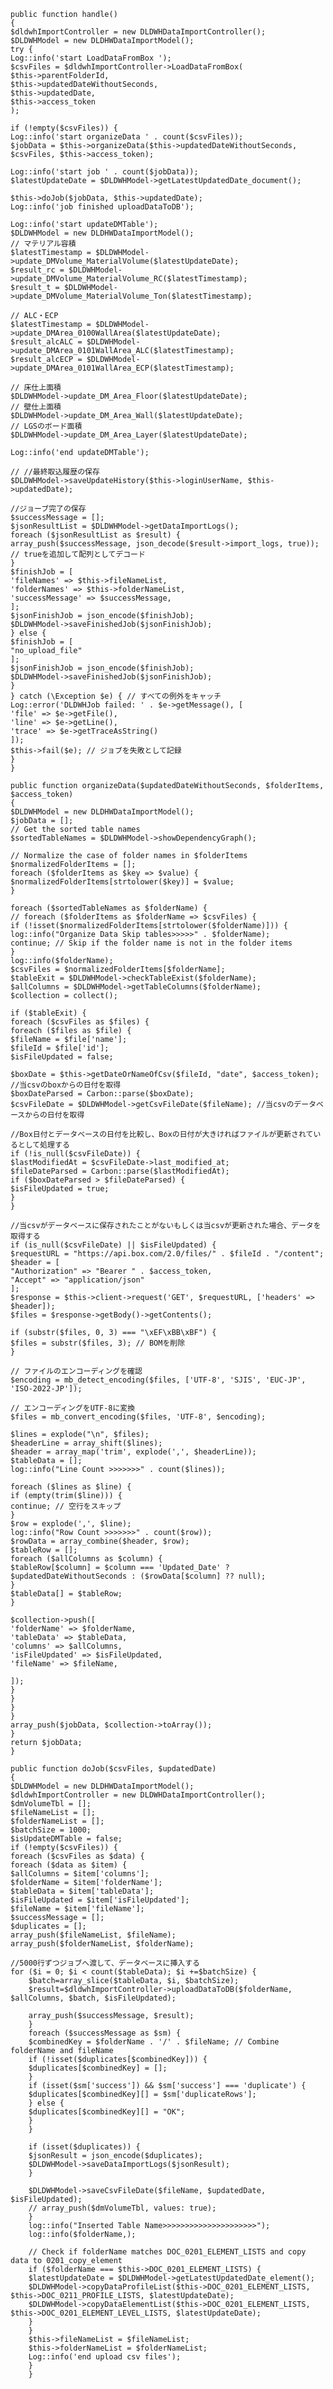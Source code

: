     public function handle()
    {
    $dldwhImportController = new DLDWHDataImportController();
    $DLDWHModel = new DLDHWDataImportModel();
    try {
    Log::info('start LoadDataFromBox ');
    $csvFiles = $dldwhImportController->LoadDataFromBox(
    $this->parentFolderId,
    $this->updatedDateWithoutSeconds,
    $this->updatedDate,
    $this->access_token
    );

    if (!empty($csvFiles)) {
    Log::info('start organizeData ' . count($csvFiles));
    $jobData = $this->organizeData($this->updatedDateWithoutSeconds, $csvFiles, $this->access_token);

    Log::info('start job ' . count($jobData));
    $latestUpdateDate = $DLDWHModel->getLatestUpdatedDate_document();

    $this->doJob($jobData, $this->updatedDate);
    Log::info('job finished uploadDataToDB');

    Log::info('start updateDMTable');
    $DLDWHModel = new DLDHWDataImportModel();
    // マテリアル容積
    $latestTimestamp = $DLDWHModel->update_DMVolume_MaterialVolume($latestUpdateDate);
    $result_rc = $DLDWHModel->update_DMVolume_MaterialVolume_RC($latestTimestamp);
    $result_t = $DLDWHModel->update_DMVolume_MaterialVolume_Ton($latestTimestamp);

    // ALC・ECP
    $latestTimestamp = $DLDWHModel->update_DMArea_0100WallArea($latestUpdateDate);
    $result_alcALC = $DLDWHModel->update_DMArea_0101WallArea_ALC($latestTimestamp);
    $result_alcECP = $DLDWHModel->update_DMArea_0101WallArea_ECP($latestTimestamp);

    // 床仕上面積
    $DLDWHModel->update_DM_Area_Floor($latestUpdateDate);
    // 壁仕上面積
    $DLDWHModel->update_DM_Area_Wall($latestUpdateDate);
    // LGSのボード面積
    $DLDWHModel->update_DM_Area_Layer($latestUpdateDate);

    Log::info('end updateDMTable');

    // //最終取込履歴の保存
    $DLDWHModel->saveUpdateHistory($this->loginUserName, $this->updatedDate);

    //ジョーブ完了の保存
    $successMessage = [];
    $jsonResultList = $DLDWHModel->getDataImportLogs();
    foreach ($jsonResultList as $result) {
    array_push($successMessage, json_decode($result->import_logs, true)); // trueを追加して配列としてデコード
    }
    $finishJob = [
    'fileNames' => $this->fileNameList,
    'folderNames' => $this->folderNameList,
    'successMessage' => $successMessage,
    ];
    $jsonFinishJob = json_encode($finishJob);
    $DLDWHModel->saveFinishedJob($jsonFinishJob);
    } else {
    $finishJob = [
    "no_upload_file"
    ];
    $jsonFinishJob = json_encode($finishJob);
    $DLDWHModel->saveFinishedJob($jsonFinishJob);
    }
    } catch (\Exception $e) { // すべての例外をキャッチ
    Log::error('DLDWHJob failed: ' . $e->getMessage(), [
    'file' => $e->getFile(),
    'line' => $e->getLine(),
    'trace' => $e->getTraceAsString()
    ]);
    $this->fail($e); // ジョブを失敗として記録
    }
    }

    public function organizeData($updatedDateWithoutSeconds, $folderItems, $access_token)
    {
    $DLDWHModel = new DLDHWDataImportModel();
    $jobData = [];
    // Get the sorted table names
    $sortedTableNames = $DLDWHModel->showDependencyGraph();

    // Normalize the case of folder names in $folderItems
    $normalizedFolderItems = [];
    foreach ($folderItems as $key => $value) {
    $normalizedFolderItems[strtolower($key)] = $value;
    }

    foreach ($sortedTableNames as $folderName) {
    // foreach ($folderItems as $folderName => $csvFiles) {
    if (!isset($normalizedFolderItems[strtolower($folderName)])) {
    log::info("Organize Data Skip tables>>>>>" . $folderName);
    continue; // Skip if the folder name is not in the folder items
    }
    log::info($folderName);
    $csvFiles = $normalizedFolderItems[$folderName];
    $tableExit = $DLDWHModel->checkTableExist($folderName);
    $allColumns = $DLDWHModel->getTableColumns($folderName);
    $collection = collect();

    if ($tableExit) {
    foreach ($csvFiles as $files) {
    foreach ($files as $file) {
    $fileName = $file['name'];
    $fileId = $file['id'];
    $isFileUpdated = false;

    $boxDate = $this->getDateOrNameOfCsv($fileId, "date", $access_token); //当csvのboxからの日付を取得
    $boxDateParsed = Carbon::parse($boxDate);
    $csvFileDate = $DLDWHModel->getCsvFileDate($fileName); //当csvのデータベースからの日付を取得

    //Box日付とデータベースの日付を比較し、Boxの日付が大きければファイルが更新されているとして処理する
    if (!is_null($csvFileDate)) {
    $lastModifiedAt = $csvFileDate->last_modified_at;
    $fileDateParsed = Carbon::parse($lastModifiedAt);
    if ($boxDateParsed > $fileDateParsed) {
    $isFileUpdated = true;
    }
    }

    //当csvがデータベースに保存されたことがないもしくは当csvが更新された場合、データを取得する
    if (is_null($csvFileDate) || $isFileUpdated) {
    $requestURL = "https://api.box.com/2.0/files/" . $fileId . "/content";
    $header = [
    "Authorization" => "Bearer " . $access_token,
    "Accept" => "application/json"
    ];
    $response = $this->client->request('GET', $requestURL, ['headers' => $header]);
    $files = $response->getBody()->getContents();

    if (substr($files, 0, 3) === "\xEF\xBB\xBF") {
    $files = substr($files, 3); // BOMを削除
    }

    // ファイルのエンコーディングを確認
    $encoding = mb_detect_encoding($files, ['UTF-8', 'SJIS', 'EUC-JP', 'ISO-2022-JP']);

    // エンコーディングをUTF-8に変換
    $files = mb_convert_encoding($files, 'UTF-8', $encoding);

    $lines = explode("\n", $files);
    $headerLine = array_shift($lines);
    $header = array_map('trim', explode(',', $headerLine));
    $tableData = [];
    log::info("Line Count >>>>>>>" . count($lines));

    foreach ($lines as $line) {
    if (empty(trim($line))) {
    continue; // 空行をスキップ
    }
    $row = explode(',', $line);
    log::info("Row Count >>>>>>>" . count($row));
    $rowData = array_combine($header, $row);
    $tableRow = [];
    foreach ($allColumns as $column) {
    $tableRow[$column] = $column === 'Updated_Date' ? $updatedDateWithoutSeconds : ($rowData[$column] ?? null);
    }
    $tableData[] = $tableRow;
    }

    $collection->push([
    'folderName' => $folderName,
    'tableData' => $tableData,
    'columns' => $allColumns,
    'isFileUpdated' => $isFileUpdated,
    'fileName' => $fileName,

    ]);
    }
    }
    }
    }
    array_push($jobData, $collection->toArray());
    }
    return $jobData;
    }

    public function doJob($csvFiles, $updatedDate)
    {
    $DLDWHModel = new DLDHWDataImportModel();
    $dldwhImportController = new DLDWHDataImportController();
    $dmVolumeTbl = [];
    $fileNameList = [];
    $folderNameList = [];
    $batchSize = 1000;
    $isUpdateDMTable = false;
    if (!empty($csvFiles)) {
    foreach ($csvFiles as $data) {
    foreach ($data as $item) {
    $allColumns = $item['columns'];
    $folderName = $item['folderName'];
    $tableData = $item['tableData'];
    $isFileUpdated = $item['isFileUpdated'];
    $fileName = $item['fileName'];
    $successMessage = [];
    $duplicates = [];
    array_push($fileNameList, $fileName);
    array_push($folderNameList, $folderName);

    //5000行ずつジョブへ渡して、データベースに挿入する
    for ($i = 0; $i < count($tableData); $i +=$batchSize) {
        $batch=array_slice($tableData, $i, $batchSize);
        $result=$dldwhImportController->uploadDataToDB($folderName, $allColumns, $batch, $isFileUpdated);

        array_push($successMessage, $result);
        }
        foreach ($successMessage as $sm) {
        $combinedKey = $folderName . '/' . $fileName; // Combine folderName and fileName
        if (!isset($duplicates[$combinedKey])) {
        $duplicates[$combinedKey] = [];
        }
        if (isset($sm['success']) && $sm['success'] === 'duplicate') {
        $duplicates[$combinedKey][] = $sm['duplicateRows'];
        } else {
        $duplicates[$combinedKey][] = "OK";
        }
        }

        if (isset($duplicates)) {
        $jsonResult = json_encode($duplicates);
        $DLDWHModel->saveDataImportLogs($jsonResult);
        }

        $DLDWHModel->saveCsvFileDate($fileName, $updatedDate, $isFileUpdated);
        // array_push($dmVolumeTbl, values: true);
        }
        log::info("Inserted Table Name>>>>>>>>>>>>>>>>>>>>>");
        log::info($folderName,);

        // Check if folderName matches DOC_0201_ELEMENT_LISTS and copy data to 0201_copy_element
        if ($folderName === $this->DOC_0201_ELEMENT_LISTS) {
        $latestUpdateDate = $DLDWHModel->getLatestUpdatedDate_element();
        $DLDWHModel->copyDataProfileList($this->DOC_0201_ELEMENT_LISTS, $this->DOC_0211_PROFILE_LISTS, $latestUpdateDate);
        $DLDWHModel->copyDataElementList($this->DOC_0201_ELEMENT_LISTS, $this->DOC_0201_ELEMENT_LEVEL_LISTS, $latestUpdateDate);
        }
        }
        $this->fileNameList = $fileNameList;
        $this->folderNameList = $folderNameList;
        Log::info('end upload csv files');
        }
        }
